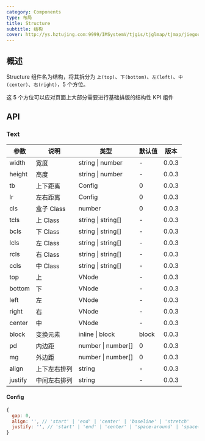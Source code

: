```yaml
---
category: Components
type: 布局
title: Structure
subtitle: 结构
cover: http://ys.hztujing.com:9999/IMSystemV/tjgis/tjglmap/tjmap/jiegou.svg
---
```


## 概述

Structure 组件名为结构，将其拆分为 `上(top)`、`下(bottom)`、`左(left)`、`中(center)`、`右(right)`，5 个方位。

这 5 个方位可以应对页面上大部分需要进行基础排版的结构性 KPI 组件

## API

### Text

| 参数    | 说明         | 类型               | 默认值 | 版本  |
| ------- | ------------ | ------------------ | ------ | ----- |
| width   | 宽度         | string \| number   | -      | 0.0.3 |
| height  | 高度         | string \| number   | -      | 0.0.3 |
| tb      | 上下距离     | Config             | 0      | 0.0.3 |
| lr      | 左右距离     | Config             | 0      | 0.0.3 |
| cls     | 盒子 Class   | number             | 0      | 0.0.3 |
| tcls    | 上 Class     | string \| string[] | -      | 0.0.3 |
| bcls    | 下 Class     | string \| string[] | -      | 0.0.3 |
| lcls    | 左 Class     | string \| string[] | -      | 0.0.3 |
| rcls    | 右 Class     | string \| string[] | -      | 0.0.3 |
| ccls    | 中 Class     | string \| string[] | -      | 0.0.3 |
| top     | 上           | VNode              | -      | 0.0.3 |
| bottom  | 下           | VNode              | -      | 0.0.3 |
| left    | 左           | VNode              | -      | 0.0.3 |
| right   | 右           | VNode              | -      | 0.0.3 |
| center  | 中           | VNode              | -      | 0.0.3 |
| block   | 变换元素     | inline \| block    | block  | 0.0.3 |
| pd      | 内边距       | number \| number[] | 0      | 0.0.3 |
| mg      | 外边距       | number \| number[] | 0      | 0.0.3 |
| align   | 上下左右排列 | string             | -      | 0.0.3 |
| justify | 中间左右排列 | string             | -      | 0.0.3 |

#### Config

```js
{
  gap: 0,
  align: '', // 'start' | 'end' | 'center' | 'baseline' | 'stretch'
  justify: '', // 'start' | 'end' | 'center' | 'space-around' | 'space-between' | 'space-evenly' | 'stretch'
}
```
